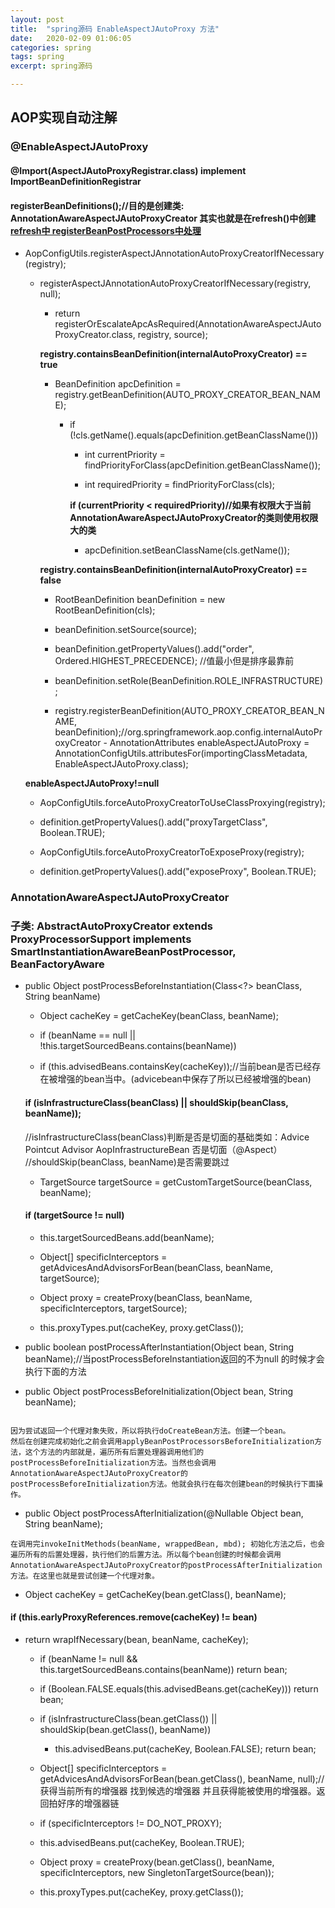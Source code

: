 ```yaml
---
layout: post
title:  "spring源码 EnableAspectJAutoProxy 方法"
date:   2020-02-09 01:06:05
categories: spring
tags: spring
excerpt: spring源码

---
```


## AOP实现自动注解

### @EnableAspectJAutoProxy

#### @Import(AspectJAutoProxyRegistrar.class) implement ImportBeanDefinitionRegistrar

#### registerBeanDefinitions();//目的是创建类: AnnotationAwareAspectJAutoProxyCreator 其实也就是在refresh()中创建 [refresh中 registerBeanPostProcessors中处理 ](./Spring源码解析之refresh()方法.md)

   - AopConfigUtils.registerAspectJAnnotationAutoProxyCreatorIfNecessary(registry);
    
      - registerAspectJAnnotationAutoProxyCreatorIfNecessary(registry, null);
        
        - return registerOrEscalateApcAsRequired(AnnotationAwareAspectJAutoProxyCreator.class, registry, source);
        
        **registry.containsBeanDefinition(internalAutoProxyCreator) == true** 
        
        - BeanDefinition apcDefinition = registry.getBeanDefinition(AUTO_PROXY_CREATOR_BEAN_NAME);
        
          - if (!cls.getName().equals(apcDefinition.getBeanClassName()))
            
            - int currentPriority = findPriorityForClass(apcDefinition.getBeanClassName());
            
            - int requiredPriority = findPriorityForClass(cls);
            
            **if (currentPriority < requiredPriority)//如果有权限大于当前AnnotationAwareAspectJAutoProxyCreator的类则使用权限大的类**
            
              - apcDefinition.setBeanClassName(cls.getName());

        **registry.containsBeanDefinition(internalAutoProxyCreator) == false**
        
        - RootBeanDefinition beanDefinition = new RootBeanDefinition(cls);
        
        - beanDefinition.setSource(source);
        
        - beanDefinition.getPropertyValues().add("order", Ordered.HIGHEST_PRECEDENCE); //值最小但是排序最靠前
        
        - beanDefinition.setRole(BeanDefinition.ROLE_INFRASTRUCTURE);
        
        - registry.registerBeanDefinition(AUTO_PROXY_CREATOR_BEAN_NAME, beanDefinition);//org.springframework.aop.config.internalAutoProxyCreator 
    - AnnotationAttributes enableAspectJAutoProxy =
      				AnnotationConfigUtils.attributesFor(importingClassMetadata, EnableAspectJAutoProxy.class);
      				
     **enableAspectJAutoProxy!=null** 
   				
     - AopConfigUtils.forceAutoProxyCreatorToUseClassProxying(registry);
    
      - definition.getPropertyValues().add("proxyTargetClass", Boolean.TRUE);
      
     - AopConfigUtils.forceAutoProxyCreatorToExposeProxy(registry);
    
      - definition.getPropertyValues().add("exposeProxy", Boolean.TRUE);

### AnnotationAwareAspectJAutoProxyCreator

### 子类: AbstractAutoProxyCreator extends ProxyProcessorSupport implements SmartInstantiationAwareBeanPostProcessor, BeanFactoryAware

- public Object postProcessBeforeInstantiation(Class<?> beanClass, String beanName)

  - Object cacheKey = getCacheKey(beanClass, beanName);
  
  - if (beanName == null || !this.targetSourcedBeans.contains(beanName))
  
  - if (this.advisedBeans.containsKey(cacheKey));//当前bean是否已经存在被增强的bean当中。(advicebean中保存了所以已经被增强的bean)
  
  #### if (isInfrastructureClass(beanClass) || shouldSkip(beanClass, beanName));
    
    //isInfrastructureClass(beanClass)判断是否是切面的基础类如：Advice Pointcut Advisor AopInfrastructureBean 否是切面（@Aspect）
    //shouldSkip(beanClass, beanName)是否需要跳过

  - TargetSource targetSource = getCustomTargetSource(beanClass, beanName);
  
  #### if (targetSource != null) 
  
  - this.targetSourcedBeans.add(beanName);
  
  - Object[] specificInterceptors = getAdvicesAndAdvisorsForBean(beanClass, beanName, targetSource);
  
  - Object proxy = createProxy(beanClass, beanName, specificInterceptors, targetSource);
  
  - this.proxyTypes.put(cacheKey, proxy.getClass());
  
- public boolean postProcessAfterInstantiation(Object bean, String beanName);//当postProcessBeforeInstantiation返回的不为null 的时候才会执行下面的方法

- public Object postProcessBeforeInitialization(Object bean, String beanName);

``````

因为尝试返回一个代理对象失败，所以将执行doCreateBean方法。创建一个bean。
然后在创建完成初始化之前会调用applyBeanPostProcessorsBeforeInitialization方法，这个方法的内部就是，遍历所有后置处理器调用他们的postProcessBeforeInitialization方法。当然也会调用AnnotationAwareAspectJAutoProxyCreator的postProcessBeforeInitialization方法。他就会执行在每次创建bean的时候执行下面操作。

``````

- public Object postProcessAfterInitialization(@Nullable Object bean, String beanName);


````
在调用完invokeInitMethods(beanName, wrappedBean, mbd); 初始化方法之后，也会遍历所有的后置处理器，执行他们的后置方法。所以每个bean创建的时候都会调用AnnotationAwareAspectJAutoProxyCreator的postProcessAfterInitialization方法。在这里也就是尝试创建一个代理对象。

````

  - Object cacheKey = getCacheKey(bean.getClass(), beanName);
  
  #### if (this.earlyProxyReferences.remove(cacheKey) != bean)
  
  - return wrapIfNecessary(bean, beanName, cacheKey);
  
    - if (beanName != null && this.targetSourcedBeans.contains(beanName)) return bean;
    
    - if (Boolean.FALSE.equals(this.advisedBeans.get(cacheKey)))  return bean;
    
    - if (isInfrastructureClass(bean.getClass()) || shouldSkip(bean.getClass(), beanName)) 
      
      - this.advisedBeans.put(cacheKey, Boolean.FALSE);  return bean;
    
    - Object[] specificInterceptors = getAdvicesAndAdvisorsForBean(bean.getClass(), beanName, null);//获得当前所有的增强器 找到候选的增强器 并且获得能被使用的增强器。返回拍好序的增强器链
    
    - if (specificInterceptors != DO_NOT_PROXY);
    
    - this.advisedBeans.put(cacheKey, Boolean.TRUE);
    
    - Object proxy = createProxy(bean.getClass(), beanName, specificInterceptors, new SingletonTargetSource(bean));
    
    - this.proxyTypes.put(cacheKey, proxy.getClass());
